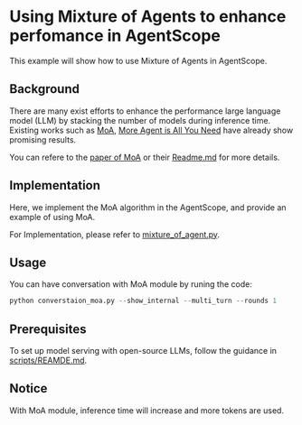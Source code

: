 # Using Mixture of Agents to enhance perfomance in AgentScope

This example will show how to use Mixture of Agents in AgentScope.


## Background

There are many exist efforts to enhance the performance large language model (LLM) by stacking the number of models during inference time.
Existing works such as [MoA](https://github.com/togethercomputer/MoA), [More Agent is All You Need](https://arxiv.org/abs/2402.05120) have already show promising results.

You can refere to the [paper of MoA](https://arxiv.org/abs/2406.04692) or their [Readme.md](https://github.com/togethercomputer/MoA/blob/main/README.md) for more details.

## Implementation
Here, we implement the MoA algorithm in the AgentScope, and provide an example of using MoA.

For Implementation, please refer to [mixture_of_agent.py](../../src/agentscope/utils/mixture_of_agent.py).


## Usage
You can have conversation with MoA module by runing the code:

```python
python converstaion_moa.py --show_internal --multi_turn --rounds 1
```

## Prerequisites
To set up model serving with open-source LLMs, follow the guidance in
[scripts/REAMDE.md](../../scripts/README.md).

## Notice
With MoA module, inference time will increase and more tokens are used.